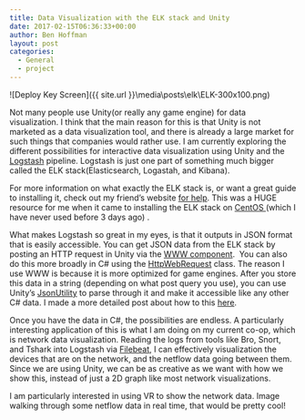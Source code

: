 ```yaml
---
title: Data Visualization with the ELK stack and Unity
date: 2017-02-15T06:36:33+00:00
author: Ben Hoffman
layout: post
categories:
  - General
  - project
---
```



![Deploy Key Screen]({{ site.url }}\media\posts\elk\ELK-300x100.png)


Not many people use Unity(or really any game engine) for data visualization. I think that the main reason for this is that Unity is not marketed as a data visualization tool, and there is already a large market for such things that companies would rather use. I am currently exploring the different possibilities for interactive data visualization using Unity and the [Logstash](https://www.elastic.co/products/logstash) pipeline. Logstash is just one part of something much bigger called the ELK stack(Elasticsearch, Logastah, and Kibana).

For more information on what exactly the ELK stack is, or want a great guide to installing it, check out my friend&#8217;s website <a href="https://holdmybeer.xyz/2017/01/24/intro-to-the-elk-stack-on-centos-7/" target="_blank">for help</a>. This was a HUGE resource for me when it came to installing the ELK stack on <a href="https://www.centos.org/" target="_blank">CentOS </a>(which I have never used before 3 days ago) .

What makes Logstash so great in my eyes, is that it outputs in JSON format that is easily accessible. You can get JSON data from the ELK stack by posting an HTTP request in Unity via the <a href="https://docs.unity3d.com/ScriptReference/WWW.html" target="_blank">WWW component</a>.  You can also do this more broadly in C# using the <a href="https://msdn.microsoft.com/en-us/library/system.net.httpwebrequest(v=vs.110).aspx" target="_blank">HttpWebRequest</a> class. The reason I use WWW is because it is more optimized for game engines. After you store this data in a string (depending on what post query you use), you can use Unity&#8217;s <a href="https://docs.unity3d.com/ScriptReference/JsonUtility.html" target="_blank">JsonUtility</a> to parse through it and make it accessible like any other C# data. I made a more detailed post about how to this [here](http://benhoffman.tech/index.php/2017/02/08/json-data-in-unity/).

Once you have the data in C#, the possibilities are endless. A particularly interesting application of this is what I am doing on my current co-op, which is network data visualization. Reading the logs from tools like Bro, Snort, and Tshark into Logstash via <a href="https://www.elastic.co/products/beats/filebeat" target="_blank">Filebeat</a>, I can effectively visualization the devices that are on the network, and the netflow data going between them. Since we are using Unity, we can be as creative as we want with how we show this, instead of just a 2D graph like most network visualizations.

I am particularly interested in using VR to show the network data. Image walking through some netflow data in real time, that would be pretty cool!
